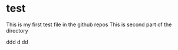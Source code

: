 # test

This is my first test file in the github repos
This is second part of the directory



ddd
d
dd
